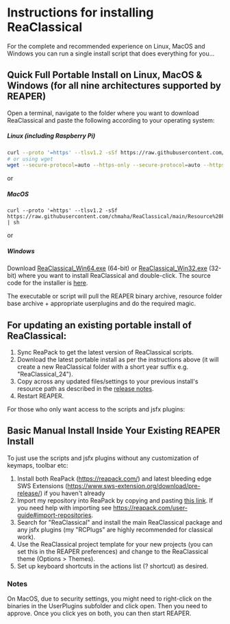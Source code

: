 # Instructions for installing ReaClassical

For the complete and recommended experience on Linux, MacOS and Windows you can run a single install script that does everything for you...

## Quick Full Portable Install on Linux, MacOS & Windows (for all nine architectures supported by REAPER)

Open a terminal, navigate to the folder where you want to download ReaClassical and paste the following according to your operating system:
##### Linux (including Raspberry Pi)
```bash
curl --proto '=https' --tlsv1.2 -sSf https://raw.githubusercontent.com/chmaha/ReaClassical/main/Resource%20Folders/ReaClassical_Linux.sh | sh
# or using wget
wget --secure-protocol=auto --https-only --secure-protocol=auto --https-only -O - https://raw.githubusercontent.com/chmaha/ReaClassical/main/Resource%20Folders/ReaClassical_Linux.sh | sh
```
or
##### MacOS
``` 
curl --proto '=https' --tlsv1.2 -sSf https://raw.githubusercontent.com/chmaha/ReaClassical/main/Resource%20Folders/ReaClassical_macOS.sh | sh
```
or
##### Windows
Download [ReaClassical_Win64.exe](https://raw.githubusercontent.com/chmaha/ReaClassical/main/Resource%20Folders/ReaClassical_Win.exe) (64-bit) or [ReaClassical_Win32.exe](https://raw.githubusercontent.com/chmaha/ReaClassical/main/Resource%20Folders/ReaClassical_Win32.exe) (32-bit) where you want to install ReaClassical and double-click. The source code for the installer is  [here](https://github.com/chmaha/ReaClassical/tree/main/Resource%20Folders/ReaClassical-Windows-Go-Installer).

The executable or script will pull the REAPER binary archive, resource folder base archive + appropriate userplugins and do the required magic.

## For updating an existing portable install of ReaClassical:

1. Sync ReaPack to get the latest version of ReaClassical scripts.
2. Download the latest portable install as per the instructions above (it will create a new ReaClassical folder with a short year suffix e.g. "ReaClassical_24").
3. Copy across any updated files/settings to your previous install's resource path as described in the [release notes](https://raw.githubusercontent.com/chmaha/ReaClassical/main/release_notes.pdf).
4. Restart REAPER.

For those who only want access to the scripts and jsfx plugins:

## Basic Manual Install Inside Your Existing REAPER Install

To just use the scripts and jsfx plugins without any customization of keymaps, toolbar etc:
1. Install both ReaPack (https://reapack.com/) and latest bleeding edge SWS Extensions (https://www.sws-extension.org/download/pre-release/) if you haven't already
2. Import my repository into ReaPack by copying and pasting [this link](https://github.com/chmaha/ReaClassical/raw/main/index.xml). If you need help with importing see https://reapack.com/user-guide#import-repositories.
3. Search for "ReaClassical" and install the main ReaClassical package and any jsfx plugins (my "RCPlugs" are highly recommended for classical work). 
4. Use the ReaClassical project template for your new projects (you can set this in the REAPER preferences) and change to the ReaClassical theme (Options > Themes).
5. Set up keyboard shortcuts in the actions list (? shortcut) as desired.

### Notes

On MacOS, due to security settings, you might need to right-click on the binaries in the UserPlugins subfolder and click open. Then you need to approve. Once you click yes on both, you can then start REAPER.



